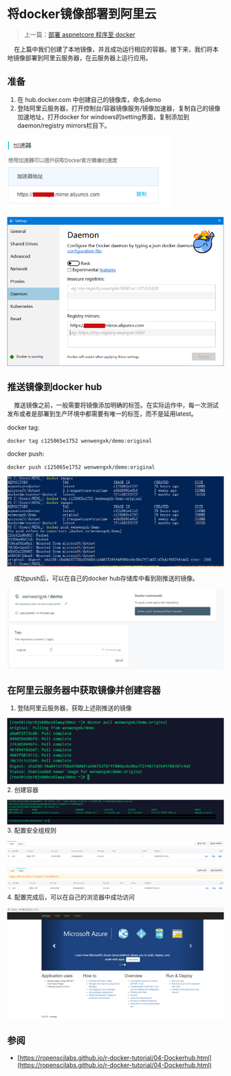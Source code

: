 # 将docker镜像部署到阿里云

>上一篇：[部署 aspnetcore 程序至 docker](/docs/docker/01.md)

&nbsp;&nbsp;&nbsp;&nbsp;在上篇中我们创建了本地镜像，并且成功运行相应的容器。接下来，我们将本地镜像部署到阿里云服务器，在云服务器上运行应用。

## 准备

1. 在 hub.docker.com 中创建自己的镜像库，命名demo
2. 登陆阿里云服务器，打开控制台/容器镜像服务/镜像加速器，复制自己的镜像加速地址，打开docker for windows的setting界面，复制添加到daemon/registry mirrors栏目下。

![image lost](./content/捕获18.PNG)

![image lost](./content/捕获17.PNG)

## 推送镜像到docker hub

&nbsp;&nbsp;&nbsp;&nbsp;推送镜像之前，一般需要将镜像添加明确的标签。在实际运作中，每一次测试发布或者是部署到生产环境中都需要有唯一的标签，而不是延用latest。

docker tag:

```code
docker tag c125065e1752 wenwengxk/demo:original
```

docker push:

```code
docker push c125065e1752 wenwengxk/demo:original
```

![image lost](./content/捕获11.PNG)

&nbsp;&nbsp;&nbsp;&nbsp;成功push后，可以在自己的docker hub存储库中看到刚推送的镜像。

![image lost](./content/捕获12.PNG)

## 在阿里云服务器中获取镜像并创建容器

1. 登陆阿里云服务器，获取上述刚推送的镜像

![image lost](./content/捕获13.PNG)
2. 创建容器

![image lost](./content/捕获14.PNG)
3. 配置安全组规则

![image lost](./content/捕获15.PNG)

![image lost](./content/捕获16.PNG)
4. 配置完成后，可以在自己的浏览器中成功访问

![image lost](./content/捕获19.PNG)

## 参阅

- [https://ropenscilabs.github.io/r-docker-tutorial/04-Dockerhub.html](https://ropenscilabs.github.io/r-docker-tutorial/04-Dockerhub.html)
